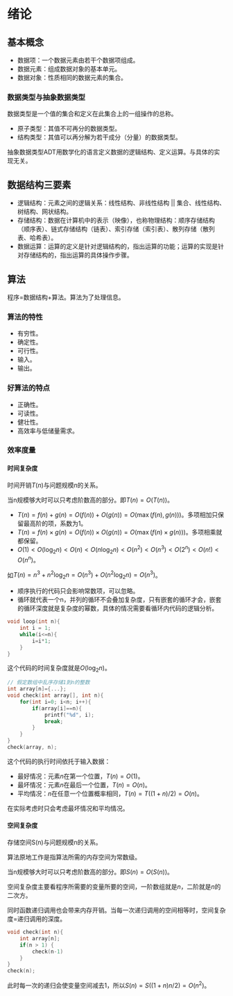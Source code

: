 # 绪论

## 基本概念

+ 数据项：一个数据元素由若干个数据项组成。
+ 数据元素：组成数据对象的基本单元。
+ 数据对象：性质相同的数据元素的集合。

### 数据类型与抽象数据类型

数据类型是一个值的集合和定义在此集合上的一组操作的总称。

+ 原子类型：其值不可再分的数据类型。
+ 结构类型：其值可以再分解为若干成分（分量）的数据类型。

抽象数据类型ADT用数学化的语言定义数据的逻辑结构、定义运算。与具体的实现无关。

## 数据结构三要素

+ 逻辑结构：元素之间的逻辑关系：线性结构、非线性结构 || 集合、线性结构、树结构、网状结构。
+ 存储结构：数据在计算机中的表示（映像），也称物理结构：顺序存储结构（顺序表）、链式存储结构（链表）、索引存储（索引表）、散列存储（散列表、哈希表）。
+ 数据运算：运算的定义是针对逻辑结构的，指出运算的功能；运算的实现是针对存储结构的，指出运算的具体操作步骤。

## 算法

程序=数据结构+算法。算法为了处理信息。

### 算法的特性

+ 有穷性。
+ 确定性。
+ 可行性。
+ 输入。
+ 输出。

### 好算法的特点

+ 正确性。
+ 可读性。
+ 健壮性。
+ 高效率与低储量需求。

### 效率度量

#### 时间复杂度

时间开销$T(n)$与问题规模$n$的关系。

当n规模够大时可以只考虑阶数高的部分。即$T(n)=O(T(n))$。

+ $T(n)=f(n)+g(n)=O(f(n))+O(g(n))=O(\max(f(n),g(n)))$。多项相加只保留最高阶的项，系数为1。
+ $T(n)=f(n)×g(n)=O(f(n))×O(g(n))=O(\max(f(n)×g(n)))$。多项相乘就都保留。
+ $O(1)<O(\log_2n)<O(n)<O(n\log_2n)<O(n^2)<O(n^3)<O(2^n)<O(n!)<O(n^n)$。

如$T(n)=n^3+n^2\log_2n=O(n^3)+O(n^2\log_2n)=O(n^3)$。

+ 顺序执行的代码只会影响常数项，可以忽略。
+ 循环就代表一个n，并列的循环不会叠加复杂度，只有嵌套的循环才会，嵌套的循环深度就是复杂度的幂数，具体的情况需要看循环内代码的逻辑分析。

```c
void loop(int n){
    int i = 1;
    while(i<=n){
        i=i*1;
    }
}
```

这个代码的时间复杂度就是$O(\log_2n)$。

```c
// 假定数组中乱序存储1到n的整数
int array[n]={...};
void check(int array[], int n){
    for(int i=0; i<n; i++){
        if(array[i]==n){
            printf("%d", i);
            break;
        }
    }
}
check(array, n);
```

这个代码的执行时间依托于输入数据：

+ 最好情况：元素$n$在第一个位置，$T(n)=O(1)$。
+ 最坏情况：元素$n$在最后一个位置，$T(n)=O(n)$。
+ 平均情况：$n$在任意一个位置概率相同，$T(n)=T((1+n)/2)=O(n)$。

在实际考虑时只会考虑最坏情况和平均情况。

#### 空间复杂度

存储空间S(n)与问题规模n的关系。

算法原地工作是指算法所需的内存空间为常数级。

当n规模够大时可以只考虑阶数高的部分。即$S(n)=O(S(n))$。

空间复杂度主要看程序所需要的变量所要的空间，一阶数组就是$n$，二阶就是$n$的二次方。

同时函数递归调用也会带来内存开销。当每一次递归调用的空间相等时，空间复杂度=递归调用的深度。

```c
void check(int n){
    int array[n];
    if(n > 1) {
        check(n-1)
    }
}
check(n);
```

此时每一次的递归会使变量空间减去1，所以$S(n)=S((1+n)n/2)=O(n^2)$。
